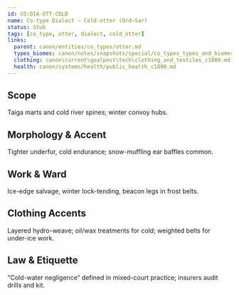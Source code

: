 ```yaml
---
id: CO:DIA-OTT-COLD
name: Co-type Dialect — Cold-otter (Ord–Sar)
status: Stub
tags: [co_type, otter, dialect, cold_otter]
links:
  parent: canon/entities/co_types/otter.md
  types_biomes: canon/notes/snapshots/special/co_types_types_and_biomes.md
  clothing: canon\current\goalpost\tech\clothing_and_textiles_c1800.md
  health: canon/systems/health/public_health_c1800.md
---
```


## Scope
Taiga marts and cold river spines; winter convoy hubs.

## Morphology & Accent
Tighter underfur, cold endurance; snow-muffling ear baffles common.

## Work & Ward
Ice-edge salvage, winter lock-tending, beacon legs in frost belts.

## Clothing Accents
Layered hydro-weave; oil/wax treatments for cold; weighted belts for under-ice work.

## Law & Etiquette
“Cold-water negligence” defined in mixed-court practice; insurers audit drills and kit.
